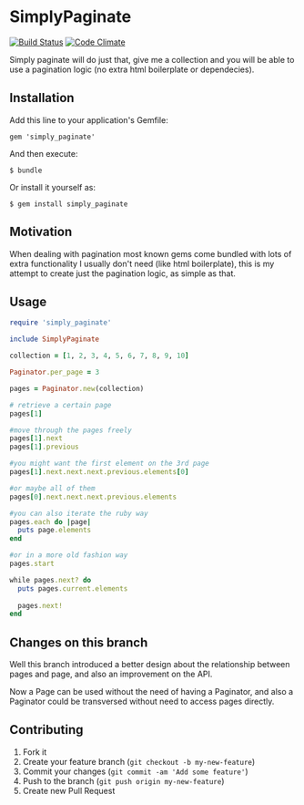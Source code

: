 # SimplyPaginate
[![Build Status](https://travis-ci.org/guiman/simply_paginate.png)](https://travis-ci.org/guiman/simply_paginate) [![Code Climate](https://codeclimate.com/github/guiman/simply_paginate.png)](https://codeclimate.com/github/guiman/simply_paginate)

Simply paginate will do just that, give me a collection and you will be able to use a pagination logic (no extra html boilerplate or dependecies).

## Installation

Add this line to your application's Gemfile:

    gem 'simply_paginate'

And then execute:

    $ bundle

Or install it yourself as:

    $ gem install simply_paginate

## Motivation
When dealing with pagination most known gems come bundled with lots of extra functionality I usually don't need (like html boilerplate), this is my attempt to create just the pagination logic, as simple as that.

## Usage

```ruby
require 'simply_paginate'

include SimplyPaginate

collection = [1, 2, 3, 4, 5, 6, 7, 8, 9, 10]

Paginator.per_page = 3

pages = Paginator.new(collection)

# retrieve a certain page
pages[1]

#move through the pages freely
pages[1].next
pages[1].previous

#you might want the first element on the 3rd page
pages[1].next.next.next.previous.elements[0]

#or maybe all of them
pages[0].next.next.next.previous.elements

#you can also iterate the ruby way
pages.each do |page|
  puts page.elements
end

#or in a more old fashion way
pages.start

while pages.next? do
  puts pages.current.elements
  
  pages.next!
end
```

## Changes on this branch
Well this branch introduced a better design about the relationship between pages and page, and also
an improvement on the API.

Now a Page can be used without the need of having a Paginator, and also a Paginator could be transversed
without need to access pages directly.

## Contributing

1. Fork it
2. Create your feature branch (`git checkout -b my-new-feature`)
3. Commit your changes (`git commit -am 'Add some feature'`)
4. Push to the branch (`git push origin my-new-feature`)
5. Create new Pull Request
